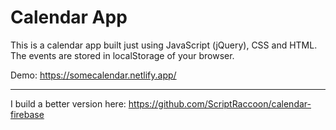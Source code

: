 # Calendar App

This is a calendar app built just using JavaScript (jQuery), CSS and HTML. The events are stored in localStorage of your browser.

Demo: https://somecalendar.netlify.app/

---

I build a better version here: https://github.com/ScriptRaccoon/calendar-firebase
